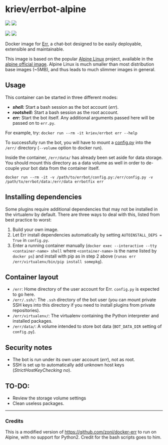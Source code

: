 # kriev/errbot-alpine

[![](https://images.microbadger.com/badges/image/kriev/errbot-alpine.svg)](https://microbadger.com/images/kriev/errbot-alpine "Get your own image badge on microbadger.com")
[![](https://images.microbadger.com/badges/version/kriev/errbot-alpine.svg)](https://microbadger.com/images/kriev/errbot-alpine "Get your own version badge on microbadger.com")

[![](https://images.microbadger.com/badges/image/kriev/errbot-alpine:python2.svg)](https://microbadger.com/images/kriev/errbot-alpine:python2 "Get your own image badge on microbadger.com")
[![](https://images.microbadger.com/badges/version/kriev/errbot-alpine:python2.svg)](https://microbadger.com/images/kriev/errbot-alpine:python2 "Get your own version badge on microbadger.com")

Docker image for [Err](http://errbot.net), a chat-bot designed to be easily deployable, extensible and maintainable.

This image is based on the popular [Alpine Linux](alpinelinux.com) project, available in the [alpine official image](https://hub.docker.com/_/alpine/). Alpine Linux is much smaller than most distribution base images (~5MB), and thus leads to much slimmer images in general.

## Usage

This container can be started in three different modes:

* ___shell:___ Start a bash session as the bot account (*err*).
* ___rootshell:___ Start a bash session as the root account.
* ___err:___ Start the bot itself. Any additional arguments passed here will be passed on to `err.py`.

For example, try: `docker run --rm -it kriev/errbot err --help`

To successfully run the bot, you will have to mount a [config.py](http://errbot.net/_downloads/config-template.py) into the `/err/` directory (`--volume` option to docker run).

Inside the container, `/err/data/` has already been set aside for data storage. You should mount this directory as a data volume as well in order to de-couple your bot data from the container itself.

```
docker run --rm -it -v /path/to/errbot/config.py:/err/config.py -v /path/to/errbot/data:/err/data errbotfix err
```

## Installing dependencies

Some plugins require additional dependencies that may not be installed in the virtualenv by default. There are three ways to deal with this, listed from best practice to worst:

1. Build your own image.
2. Let Err install dependencies automatically by setting `AUTOINSTALL_DEPS = True` in `config.py`.
3. Enter a running container manually (`docker exec --interactive --tty <container-name> shell` where `<container-name>` is the name listed by `docker ps`) and install with pip as in step 2 above (`runas err /err/virtualenv/bin/pip install somepkg`).


## Container layout

* `/err`: Home directory of the user account for Err. `config.py` is expected to go here.
* `/err/.ssh/`: The `.ssh` directory of the bot user (you can mount private SSH keys into this directory if you need to install plugins from private repositories).
* `/err/virtualenv/`: The virtualenv containing the Python interpreter and installed packages.
* `/err/data/`: A volume intended to store bot data (`BOT_DATA_DIR` setting of `config.py`).


## Security notes

* The bot is run under its own user account (*err*), not as root.
* SSH is set up to automatically add unknown host keys (*StrictHostKeyChecking no*).

## TO-DO:

* Review the storage volume settings
* Clean useless packages.

-----

### Credits

This is a modified version of https://github.com/zoni/docker-err to run on Alpine, with no support for Python2. Credit for the bash scripts goes to him.
